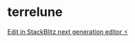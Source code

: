# terrelune

[Edit in StackBlitz next generation editor ⚡️](https://stackblitz.com/~/github.com/aetrad/terrelune)